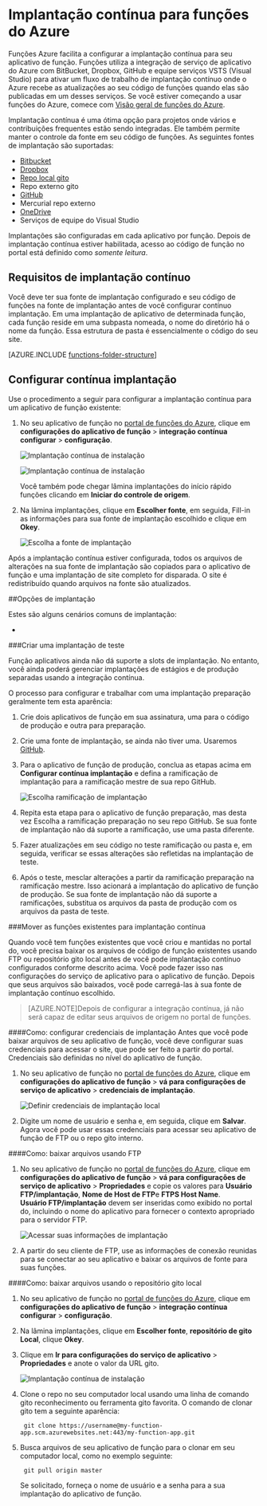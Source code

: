 <properties
   pageTitle="Implantação contínua para funções do Azure | Microsoft Azure"
   description="Use recursos de implantação contínuo do serviço de aplicativo do Azure para publicar suas funções do Azure."
   services="functions"
   documentationCenter="na"
   authors="ggailey777"
   manager="erikre"
   editor=""
   tags=""
   />

<tags
   ms.service="functions"
   ms.devlang="multiple"
   ms.topic="article"
   ms.tgt_pltfrm="multiple"
   ms.workload="na"
   ms.date="09/25/2016"
   ms.author="glenga"/>

# <a name="continuous-deployment-for-azure-functions"></a>Implantação contínua para funções do Azure 

Funções Azure facilita a configurar a implantação contínua para seu aplicativo de função. Funções utiliza a integração de serviço de aplicativo do Azure com BitBucket, Dropbox, GitHub e equipe serviços VSTS (Visual Studio) para ativar um fluxo de trabalho de implantação contínuo onde o Azure recebe as atualizações ao seu código de funções quando elas são publicadas em um desses serviços. Se você estiver começando a usar funções do Azure, comece com [Visão geral de funções do Azure](functions-overview.md).

Implantação contínua é uma ótima opção para projetos onde vários e contribuições frequentes estão sendo integradas. Ele também permite manter o controle da fonte em seu código de funções. As seguintes fontes de implantação são suportadas:

+ [Bitbucket](https://bitbucket.org/)
+ [Dropbox](https://bitbucket.org/)
+ [Repo local gito](../app-service-web/app-service-deploy-local-git.md)
+ Repo externo gito
+ [GitHub]
+ Mercurial repo externo
+ [OneDrive](https://onedrive.live.com/)
+ Serviços de equipe do Visual Studio

Implantações são configuradas em cada aplicativo por função. Depois de implantação contínua estiver habilitada, acesso ao código de função no portal está definido como *somente leitura*.

## <a name="continuous-deployment-requirements"></a>Requisitos de implantação contínuo

Você deve ter sua fonte de implantação configurado e seu código de funções na fonte de implantação antes de você configurar contínuo implantação. Em uma implantação de aplicativo de determinada função, cada função reside em uma subpasta nomeada, o nome do diretório há o nome da função. Essa estrutura de pasta é essencialmente o código do seu site. 

[AZURE.INCLUDE [functions-folder-structure](../../includes/functions-folder-structure.md)]

## <a name="setting-up-continuous-deployment"></a>Configurar contínua implantação

Use o procedimento a seguir para configurar a implantação contínua para um aplicativo de função existente:

1. No seu aplicativo de função no [portal de funções do Azure](https://functions.azure.com/signin), clique em **configurações do aplicativo de função** > **integração contínua configurar** > **configuração**.

    ![Implantação contínua de instalação](./media/functions-continuous-deployment/setup-deployment.png)
    
    ![Implantação contínua de instalação](./media/functions-continuous-deployment/setup-deployment-1.png)
    
    Você também pode chegar lâmina implantações do início rápido funções clicando em **Iniciar do controle de origem**.

2. Na lâmina implantações, clique em **Escolher fonte**, em seguida, Fill-in as informações para sua fonte de implantação escolhido e clique em **Okey**.

    ![Escolha a fonte de implantação](./media/functions-continuous-deployment/choose-deployment-source.png)

Após a implantação contínua estiver configurada, todos os arquivos de alterações na sua fonte de implantação são copiados para o aplicativo de função e uma implantação de site completo for disparada. O site é redistribuído quando arquivos na fonte são atualizados.


##<a name="deployment-options"></a>Opções de implantação

Estes são alguns cenários comuns de implantação:

+ 

###<a name="create-a-staging-deployment"></a>Criar uma implantação de teste

Função aplicativos ainda não dá suporte a slots de implantação. No entanto, você ainda poderá gerenciar implantações de estágios e de produção separadas usando a integração contínua.

O processo para configurar e trabalhar com uma implantação preparação geralmente tem esta aparência:

1. Crie dois aplicativos de função em sua assinatura, uma para o código de produção e outra para preparação. 

2. Crie uma fonte de implantação, se ainda não tiver uma. Usaremos [GitHub].
 
3. Para o aplicativo de função de produção, conclua as etapas acima em **Configurar contínua implantação** e defina a ramificação de implantação para a ramificação mestre de sua repo GitHub.

    ![Escolha ramificação de implantação](./media/functions-continuous-deployment/choose-deployment-branch.png)

4. Repita esta etapa para o aplicativo de função preparação, mas desta vez Escolha a ramificação preparação no seu repo GitHub. Se sua fonte de implantação não dá suporte a ramificação, use uma pasta diferente.
 
5. Fazer atualizações em seu código no teste ramificação ou pasta e, em seguida, verificar se essas alterações são refletidas na implantação de teste.

6. Após o teste, mesclar alterações a partir da ramificação preparação na ramificação mestre. Isso acionará a implantação do aplicativo de função de produção. Se sua fonte de implantação não dá suporte a ramificações, substitua os arquivos da pasta de produção com os arquivos da pasta de teste.

###<a name="move-existing-functions-to-continuous-deployment"></a>Mover as funções existentes para implantação contínua

Quando você tem funções existentes que você criou e mantidas no portal do, você precisa baixar os arquivos de código de função existentes usando FTP ou repositório gito local antes de você pode implantação contínuo configurados conforme descrito acima. Você pode fazer isso nas configurações do serviço de aplicativo para o aplicativo de função. Depois que seus arquivos são baixados, você pode carregá-las à sua fonte de implantação contínuo escolhido.

>[AZURE.NOTE]Depois de configurar a integração contínua, já não será capaz de editar seus arquivos de origem no portal de funções.

####<a name="how-to-configure-deployment-credentials"></a>Como: configurar credenciais de implantação
Antes que você pode baixar arquivos de seu aplicativo de função, você deve configurar suas credenciais para acessar o site, que pode ser feito a partir do portal. Credenciais são definidas no nível do aplicativo de função.

1. No seu aplicativo de função no [portal de funções do Azure](https://functions.azure.com/signin), clique em **configurações do aplicativo de função** > **vá para configurações de serviço de aplicativo** > **credenciais de implantação**.

    ![Definir credenciais de implantação local](./media/functions-continuous-deployment/setup-deployment-credentials.png)

2. Digite um nome de usuário e senha e, em seguida, clique em **Salvar**. Agora você pode usar essas credenciais para acessar seu aplicativo de função de FTP ou o repo gito interno.

####<a name="how-to-download-files-using-ftp"></a>Como: baixar arquivos usando FTP

1. No seu aplicativo de função no [portal de funções do Azure](https://functions.azure.com/signin), clique em **configurações do aplicativo de função** > **vá para configurações de serviço de aplicativo** > **Propriedades** e copie os valores para **Usuário FTP/implantação**, **Nome de Host de FTP**e **FTPS Host Name**.  
**Usuário FTP/implantação** devem ser inseridas como exibido no portal do, incluindo o nome do aplicativo para fornecer o contexto apropriado para o servidor FTP.

    ![Acessar suas informações de implantação](./media/functions-continuous-deployment/get-deployment-credentials.png)
    
2. A partir do seu cliente de FTP, use as informações de conexão reunidas para se conectar ao seu aplicativo e baixar os arquivos de fonte para suas funções.

####<a name="how-to-download-files-using-the-local-git-repository"></a>Como: baixar arquivos usando o repositório gito local

1. No seu aplicativo de função no [portal de funções do Azure](https://functions.azure.com/signin), clique em **configurações do aplicativo de função** > **integração contínua configurar** > **configuração**.

2. Na lâmina implantações, clique em **Escolher fonte**, **repositório de gito Local**, clique **Okey**.
 
3. Clique em **Ir para configurações do serviço de aplicativo** > **Propriedades** e anote o valor da URL gito. 
    
    ![Implantação contínua de instalação](./media/functions-continuous-deployment/get-local-git-deployment-url.png)

4. Clone o repo no seu computador local usando uma linha de comando gito reconhecimento ou ferramenta gito favorita. O comando de clonar gito tem a seguinte aparência:

        git clone https://username@my-function-app.scm.azurewebsites.net:443/my-function-app.git

5. Busca arquivos de seu aplicativo de função para o clonar em seu computador local, como no exemplo seguinte:

        git pull origin master

    Se solicitado, forneça o nome de usuário e a senha para a sua implantação do aplicativo de função.  


[GitHub]: https://github.com/
